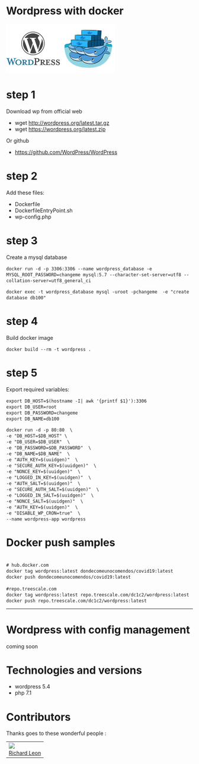 # Wordpress with docker

![logo](https://raw.githubusercontent.com/jrichardsz/static_resources/master/wordpress/wordpress-dockerizated.png)

# step 1

Download wp from official web
- wget http://wordpress.org/latest.tar.gz
- wget https://wordpress.org/latest.zip

Or github
- https://github.com/WordPress/WordPress


# step 2

Add these files:

- Dockerfile
- DockerfileEntryPoint.sh
- wp-config.php

# step 3

Create a mysql database

```
docker run -d -p 3306:3306 --name wordpress_database -e MYSQL_ROOT_PASSWORD=changeme mysql:5.7 --character-set-server=utf8 --collation-server=utf8_general_ci
```

```
docker exec -t wordpress_database mysql -uroot -pchangeme  -e "create database db100"
```

# step 4

Build docker image

```
docker build --rm -t wordpress .
```

# step 5

Export required variables:

```
export DB_HOST=$(hostname -I| awk '{printf $1}'):3306
export DB_USER=root
export DB_PASSWORD=changeme
export DB_NAME=db100
```

```
docker run -d -p 80:80  \
-e "DB_HOST=$DB_HOST" \
-e "DB_USER=$DB_USER"  \
-e "DB_PASSWORD=$DB_PASSWORD"  \
-e "DB_NAME=$DB_NAME"  \
-e "AUTH_KEY=$(uuidgen)"  \
-e "SECURE_AUTH_KEY=$(uuidgen)"  \
-e "NONCE_KEY=$(uuidgen)"  \
-e "LOGGED_IN_KEY=$(uuidgen)"  \
-e "AUTH_SALT=$(uuidgen)"  \
-e "SECURE_AUTH_SALT=$(uuidgen)"  \
-e "LOGGED_IN_SALT=$(uuidgen)"  \
-e "NONCE_SALT=$(uuidgen)"  \
-e "AUTH_KEY=$(uuidgen)"  \
-e "DISABLE_WP_CRON=true"  \
--name wordpress-app wordpress
```

# Docker push samples

```

# hub.docker.com
docker tag wordpress:latest dondecomeunocomendos/covid19:latest
docker push dondecomeunocomendos/covid19:latest

#repo.treescale.com
docker tag wordpress:latest repo.treescale.com/dc1c2/wordpress:latest
docker push repo.treescale.com/dc1c2/wordpress:latest

```
---

# Wordpress with config management

coming soon

# Technologies and versions

- wordpress 5.4
- php 7.1

# Contributors

Thanks goes to these wonderful people :

<table>
  <tbody>
    <td>
      <img src="https://avatars0.githubusercontent.com/u/3322836?s=460&v=4" width="100px;"/>
      <br />
      <label><a href="http://jrichardsz.github.io/">Richard Leon</a></label>
      <br />
    </td>    
  </tbody>
</table>
